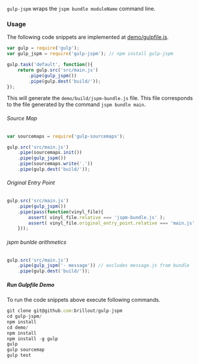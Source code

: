 `gulp-jspm` wraps the `jspm bundle moduleName` command line.

### Usage

The following code snippets are implemented at [demo/gulpfile.js](demo/gulpfile.js).

```js
var gulp = require('gulp');
var gulp_jspm = require('gulp-jspm'); // npm install gulp-jspm

gulp.task('default', function(){
    return gulp.src('src/main.js')
        .pipe(gulp_jspm())
        .pipe(gulp.dest('build/'));
});
```

This will generate the `demo/build/jspm-bundle.js` file.
This file corresponds to the file generated by the command `jspm bundle main`.


###### Source Map

```js
var sourcemaps = require('gulp-sourcemaps');

gulp.src('src/main.js')
    .pipe(sourcemaps.init())
    .pipe(gulp_jspm())
    .pipe(sourcemaps.write('.'))
    .pipe(gulp.dest('build/'));
```

###### Original Entry Point

```js
gulp.src('src/main.js')
    .pipe(gulp_jspm())
    .pipe(pass(function(vinyl_file){
        assert( vinyl_file.relative === 'jspm-bundle.js' );
        assert( vinyl_file.original_entry_point.relative === 'main.js' );
    }));
```

###### jspm bunlde arithmetics

```js
gulp.src('src/main.js')
    .pipe(gulp_jspm('- message')) // excludes message.js from bundle
    .pipe(gulp.dest('build/'));
```

##### Run Gulpfile Demo

To run the code snippets above execute following commands.

```js
git clone git@github.com:brillout/gulp-jspm
cd gulp-jspm/
npm install
cd demo/
npm install
npm install -g gulp
gulp
gulp sourcemap
gulp test
```

